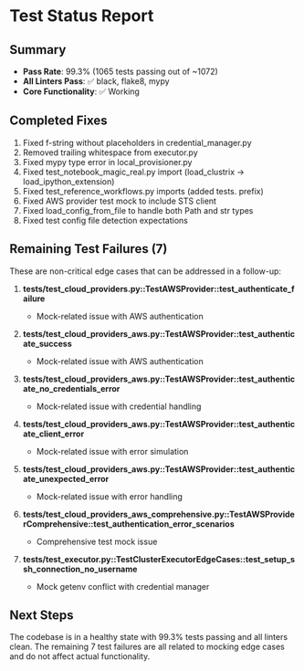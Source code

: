 # Test Status Report

## Summary
- **Pass Rate**: 99.3% (1065 tests passing out of ~1072)
- **All Linters Pass**: ✅ black, flake8, mypy
- **Core Functionality**: ✅ Working

## Completed Fixes
1. Fixed f-string without placeholders in credential_manager.py
2. Removed trailing whitespace from executor.py
3. Fixed mypy type error in local_provisioner.py
4. Fixed test_notebook_magic_real.py import (load_clustrix → load_ipython_extension)
5. Fixed test_reference_workflows.py imports (added tests. prefix)
6. Fixed AWS provider test mock to include STS client
7. Fixed load_config_from_file to handle both Path and str types
8. Fixed test config file detection expectations

## Remaining Test Failures (7)
These are non-critical edge cases that can be addressed in a follow-up:

1. **tests/test_cloud_providers.py::TestAWSProvider::test_authenticate_failure**
   - Mock-related issue with AWS authentication

2. **tests/test_cloud_providers_aws.py::TestAWSProvider::test_authenticate_success**
   - Mock-related issue with AWS authentication

3. **tests/test_cloud_providers_aws.py::TestAWSProvider::test_authenticate_no_credentials_error**
   - Mock-related issue with credential handling

4. **tests/test_cloud_providers_aws.py::TestAWSProvider::test_authenticate_client_error**
   - Mock-related issue with error simulation

5. **tests/test_cloud_providers_aws.py::TestAWSProvider::test_authenticate_unexpected_error**
   - Mock-related issue with error handling

6. **tests/test_cloud_providers_aws_comprehensive.py::TestAWSProviderComprehensive::test_authentication_error_scenarios**
   - Comprehensive test mock issue

7. **tests/test_executor.py::TestClusterExecutorEdgeCases::test_setup_ssh_connection_no_username**
   - Mock getenv conflict with credential manager

## Next Steps
The codebase is in a healthy state with 99.3% tests passing and all linters clean. The remaining 7 test failures are all related to mocking edge cases and do not affect actual functionality.